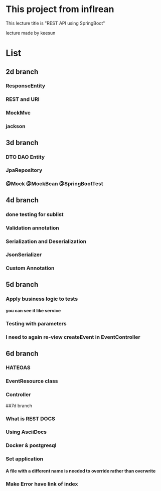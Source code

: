  
 
# This project from inflrean

This lecture title is "REST API using SpringBoot"

lecture made by keesun

# List


## 2d branch

### ResponseEntity

### REST and URI

### MockMvc

### jackson


## 3d branch

### DTO DAO Entity

### JpaRepository

### @Mock @MockBean @SpringBootTest


## 4d branch

### done testing for sublist

### Validation annotation

### Serialization and Deserialization

###  JsonSerializer<Errors>  

### Custom Annotation


## 5d branch

###  Apply business logic to tests 

#### you can see it like service

### Testing with parameters

### I need to again re-view createEvent in EventController


## 6d branch

### HATEOAS

### EventResource class

### Controller


##7d branch

### What is REST DOCS

### Using AsciiDocs

### Docker & postgresql

### Set application

#### A file with a different name is needed to override rather than overwrite

### Make Error have link of index
